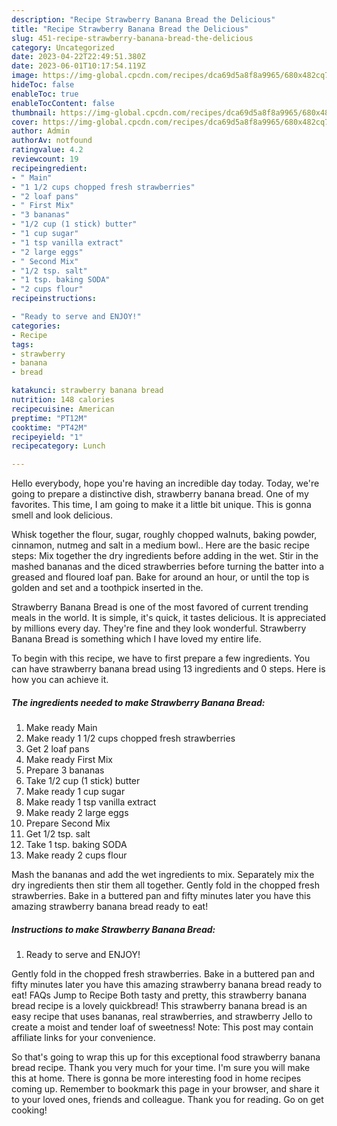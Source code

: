 ```yaml
---
description: "Recipe Strawberry Banana Bread the Delicious"
title: "Recipe Strawberry Banana Bread the Delicious"
slug: 451-recipe-strawberry-banana-bread-the-delicious
category: Uncategorized
date: 2023-04-22T22:49:51.380Z
date: 2023-06-01T10:17:54.119Z
image: https://img-global.cpcdn.com/recipes/dca69d5a8f8a9965/680x482cq70/strawberry-banana-bread-recipe-main-photo.jpg
hideToc: false
enableToc: true
enableTocContent: false
thumbnail: https://img-global.cpcdn.com/recipes/dca69d5a8f8a9965/680x482cq70/strawberry-banana-bread-recipe-main-photo.jpg
cover: https://img-global.cpcdn.com/recipes/dca69d5a8f8a9965/680x482cq70/strawberry-banana-bread-recipe-main-photo.jpg
author: Admin
authorAv: notfound
ratingvalue: 4.2
reviewcount: 19
recipeingredient:
- " Main"
- "1 1/2 cups chopped fresh strawberries"
- "2 loaf pans"
- " First Mix"
- "3 bananas"
- "1/2 cup (1 stick) butter"
- "1 cup sugar"
- "1 tsp vanilla extract"
- "2 large eggs"
- " Second Mix"
- "1/2 tsp. salt"
- "1 tsp. baking SODA"
- "2 cups flour"
recipeinstructions:

- "Ready to serve and ENJOY!"
categories:
- Recipe
tags:
- strawberry
- banana
- bread

katakunci: strawberry banana bread 
nutrition: 148 calories
recipecuisine: American
preptime: "PT12M"
cooktime: "PT42M"
recipeyield: "1"
recipecategory: Lunch

---
```



Hello everybody, hope you're having an incredible day today. Today, we're going to prepare a distinctive dish, strawberry banana bread. One of my favorites. This time, I am going to make it a little bit unique. This is gonna smell and look delicious.

Whisk together the flour, sugar, roughly chopped walnuts, baking powder, cinnamon, nutmeg and salt in a medium bowl.. Here are the basic recipe steps: Mix together the dry ingredients before adding in the wet. Stir in the mashed bananas and the diced strawberries before turning the batter into a greased and floured loaf pan. Bake for around an hour, or until the top is golden and set and a toothpick inserted in the.

Strawberry Banana Bread is one of the most favored of current trending meals in the world. It is simple, it's quick, it tastes delicious. It is appreciated by millions every day. They're fine and they look wonderful. Strawberry Banana Bread is something which I have loved my entire life.


To begin with this recipe, we have to first prepare a few ingredients. You can have strawberry banana bread using 13 ingredients and 0 steps. Here is how you can achieve it.

<!--inarticleads1-->

##### The ingredients needed to make Strawberry Banana Bread:

1. Make ready  Main
1. Make ready 1 1/2 cups chopped fresh strawberries
1. Get 2 loaf pans
1. Make ready  First Mix
1. Prepare 3 bananas
1. Take 1/2 cup (1 stick) butter
1. Make ready 1 cup sugar
1. Make ready 1 tsp vanilla extract
1. Make ready 2 large eggs
1. Prepare  Second Mix
1. Get 1/2 tsp. salt
1. Take 1 tsp. baking SODA
1. Make ready 2 cups flour


Mash the bananas and add the wet ingredients to mix. Separately mix the dry ingredients then stir them all together. Gently fold in the chopped fresh strawberries. Bake in a buttered pan and fifty minutes later you have this amazing strawberry banana bread ready to eat! 

<!--inarticleads2-->

##### Instructions to make Strawberry Banana Bread:


1. Ready to serve and ENJOY!

Gently fold in the chopped fresh strawberries. Bake in a buttered pan and fifty minutes later you have this amazing strawberry banana bread ready to eat! FAQs Jump to Recipe Both tasty and pretty, this strawberry banana bread recipe is a lovely quickbread! This strawberry banana bread is an easy recipe that uses bananas, real strawberries, and strawberry Jello to create a moist and tender loaf of sweetness! Note: This post may contain affiliate links for your convenience. 

So that's going to wrap this up for this exceptional food strawberry banana bread recipe. Thank you very much for your time. I'm sure you will make this at home. There is gonna be more interesting food in home recipes coming up. Remember to bookmark this page in your browser, and share it to your loved ones, friends and colleague. Thank you for reading. Go on get cooking!
